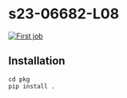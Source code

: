 # s23-06682-L08
[![First job](https://github.com/ziyixiee/s23-06682-L08/actions/workflows/my-workflow.yaml/badge.svg)](https://github.com/ziyixiee/s23-06682-L08/actions/workflows/my-workflow.yaml)
## Installation
    cd pkg
    pip install .
